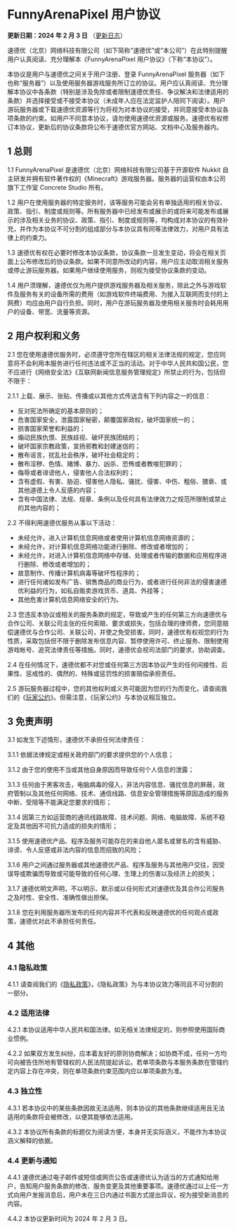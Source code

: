 # FunnyArenaPixel 用户协议

**更新日期：2024 年 2 月 3 日** （[更新日志](/eula-changelog.html)）

速德优（北京）网络科技有限公司（如下简称“速德优”或“本公司”）在此特别提醒用户认真阅读、充分理解本《FunnyArenaPixel 用户协议》（下称“本协议”）。

本协议是用户与速德优之间关于用户注册、登录 FunnyArenaPixel 服务器（如下也称“服务器”）以及使用服务器游戏服务所订立的协议。用户应认真阅读、充分理解本协议中各条款（特别是涉及免除或者限制速德优责任、争议解决和法律适用的条款）并选择接受或不接受本协议（未成年人应在法定监护人陪同下阅读）。用户游玩服务器或下载速德优资源等行为将视为对本协议的接受，并同意接受本协议各项条款的约束。如用户不同意本协议，请勿使用速德优资源或服务。速德优有权修订本协议，更新后的协议条款将公布于速德优官方网站、文档中心及服务器内。

## 1 总则

1.1 FunnyArenaPixel 是速德优（北京）网络科技有限公司基于开源软件 Nukkit 自主研发并拥有软件著作权的《Minecraft》游戏服务器。服务器的运营权由本公司旗下工作室 Concrete Studio 所有。

1.2 用户在使用服务器的特定服务时，该等服务可能会另有单独适用的相关协议、政策、指引、制度或规则等。所有服务器中已经发布或展示的或将来可能发布或展示的涉及相关业务的协议、政策、指引、制度或规则等，均构成对本协议的有效补充，并作为本协议不可分割的组成部分与本协议具有同等法律效力，对用户具有法律上的约束力。

1.3 速德优有权在必要时修改本协议条款，协议条款一旦发生变动，将会在相关页面上公布修改后的协议条款。如果不同意所改动的内容，用户应主动取消相关服务或停止游玩服务器。如果用户继续使用服务，则视为接受协议条款的变动。

1.4 用户须理解，速德优仅为用户提供游戏服务器及相关服务，除此之外与游戏软件及服务有关的设备所需的费用（如游戏软件终端费用、为接入互联网而支付的上网费）均应由用户自行负担。同时，用户在游玩服务器及使用相关服务时会耗用用户的设备、带宽、流量等资源。

## 2 用户权利和义务

2.1 您在使用速德优服务时，必须遵守您所在辖区的相关法律法规的规定，您应同意将不会利用本服务进行任何违法或不正当的活动。对于中华人民共和国公民，您不应进行《网络安全法》《互联网新闻信息服务管理规定》所禁止的行为，包括但不限于：

2.1.1 上载、展示、张贴、传播或以其他方式传送含有下列内容之一的信息：
- 反对宪法所确定的基本原则的；
- 危害国家安全，泄露国家秘密，颠覆国家政权，破坏国家统一的；
- 损害国家荣誉和利益的；
- 煽动民族仇恨、民族歧视、破坏民族团结的；
- 破坏国家宗教政策，宣扬邪教和封建迷信的；
- 散布谣言，扰乱社会秩序，破坏社会稳定的；
- 散布淫秽、色情、赌博、暴力、凶杀、恐怖或者教唆犯罪的；
- 侮辱或者诽谤他人，侵害他人合法权利的；
- 含有虚假、有害、胁迫、侵害他人隐私、骚扰、侵害、中伤、粗俗、猥亵、或其他道德上令人反感的内容；
- 含有中国法律、法规、规章、条例以及任何具有法律效力之规范所限制或禁止的其他内容的；


2.2 不得利用速德优服务从事以下活动：
- 未经允许，进入计算机信息网络或者使用计算机信息网络资源的；
- 未经允许，对计算机信息网络功能进行删除、修改或者增加的；
- 未经允许，对进入计算机信息网络中存储、处理或者传输的数据和应用程序进行删除、修改或者增加的；
- 故意制作、传播计算机病毒等破坏性程序的；
- 进行任何诸如发布广告、销售商品的商业行为，或者进行任何非法的侵害速德优利益的行为，如私自贩卖游戏货币、道具、外挂等；
- 其他危害计算机信息网络安全的行为。

2.3 您违反本协议或相关的服务条款的规定，导致或产生的任何第三方向速德优与合作公司、关联公司主张的任何索赔、要求或损失，包括合理的律师费，您同意赔偿速德优与合作公司、关联公司，并使之免受损害。同时，速德优有权视您的行为性质，采取包括但不限于删除发布信息内容、暂停使用许可、终止服务、限制使用游戏帐号、追究法律责任等措施。同时，速德优会视司法部门的要求，协助调查。

2.4 在任何情况下，速德优都不对您或任何第三方因本协议产生的任何间接性、后果性、惩戒性的、偶然的、特殊或惩罚性的损害赔偿承担责任。

2.5 游玩服务器过程中，您的其他权利或义务可能因为您的行为而变化，请查阅我们的《[玩家公约](/players_covenant)》。但需注意，《玩家公约》与本协议相互独立。



## 3 免责声明

3.1 如发生下述情形，速德优不承担任何法律责任：

3.1.1 依据法律规定或相关政府部门的要求提供您的个人信息；

3.1.2 由于您的使用不当或其他自身原因而导致任何个人信息的泄露；

3.1.3 任何由于黑客攻击，电脑病毒的侵入，非法内容信息、骚扰信息的屏蔽，政府管制以及其他任何网络、技术、通信线路、信息安全管理措施等原因造成的服务中断、受阻等不能满足您要求的情形；

3.1.4 因第三方如运营商的通讯线路故障、技术问题、网络、电脑故障、系统不稳定及其他因不可抗力造成的损失的情形；

3.1.5 使用速德优产品、程序及服务可能存在的来自他人匿名或冒名的含有威胁、诽谤、令人反感或非法内容的信息而招致的风险；

3.1.6 用户之间通过服务器或其他速德优产品、程序及服务与其他用户交往，因受误导或欺骗而导致或可能导致的任何心理、生理上的伤害以及经济上的损失；

3.1.7 速德优明文声明，不以明示、默示或以任何形式对速德优及其合作公司服务之及时性、安全性、准确性做出担保。

3.1.8 您在利用服务器所发布的任何内容并不代表和反映速德优的任何观点或政策，速德优对此不承担任何责任。



## 4 其他

### 4.1 隐私政策

4.1.1 请查阅我们的《[隐私政策](/privacy.html)》，《隐私政策》为与本协议效力等同且不可分割的一部分。

### 4.2 适用法律

4.2.1 本协议适用中华人民共和国法律。如无相关法律规定的，则参照使用国际商业惯例。

4.2.2 如果双方发生纠纷，应本着友好的原则协商解决；如协商不成，任何一方均可向被告住所地有管辖权的人民法院提起诉讼。若单项条款与本服务条款在管辖约定内容上存在冲突，则在单项条款约束范围内应以单项条款为准。

### 4.3 独立性

4.3.1 若本协议中的某些条款因故无法适用，则本协议的其他条款继续适用且无法适用的条款将会被修改，以便其能够依法适用。

4.3.2 本协议所有条款的标题仅为阅读方便，本身并无实际涵义，不能作为本协议涵义解释的依据。

### 4.4 更新与通知

4.4.1 速德优通过电子邮件或短信或网页公告或速德优认为适当的方式通知给用户，告知用户服务条款的修改、服务变更及其他重要事项。速德优通过以上任一方式向用户发报消息后，用户未在三日内通过书面方式提出异议，视为接受新消息的内容。

4.4.2 本协议更新时间为 2024 年 2 月 3 日。